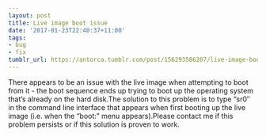 ```yaml
---
layout: post
title: Live image boot issue
date: '2017-01-23T22:40:37+11:00'
tags:
- bug
- fix
tumblr_url: https://antorca.tumblr.com/post/156293586207/live-image-boot-issue
---
```

There appears to be an issue with the live image when attempting to boot from it - the boot sequence ends up trying to boot up the operating system that’s already on the hard disk.The solution to this problem is to type “sr0″ in the command line interface that appears when first booting up the live image (i.e. when the “boot:” menu appears).Please contact me if this problem persists or if this solution is proven to work.

